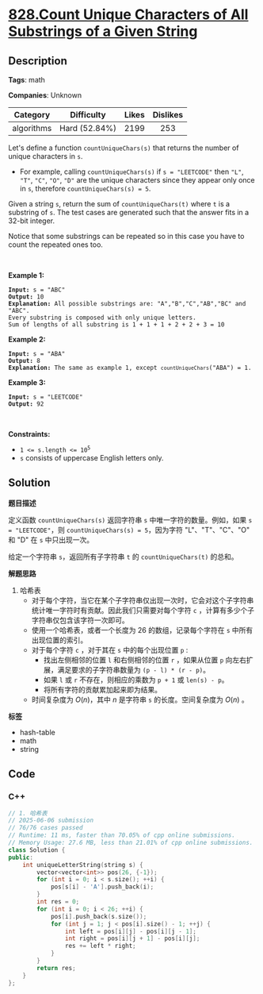 # [828.Count Unique Characters of All Substrings of a Given String](https://leetcode.com/problems/count-unique-characters-of-all-substrings-of-a-given-string/description/)

## Description

**Tags**: math

**Companies**: Unknown

|  Category  |  Difficulty   | Likes | Dislikes |
| :--------: | :-----------: | :---: | :------: |
| algorithms | Hard (52.84%) | 2199  |   253    |

<p>Let&#39;s define a function <code>countUniqueChars(s)</code> that returns the number of unique characters in&nbsp;<code>s</code>.</p>
<ul>
  <li>For example, calling <code>countUniqueChars(s)</code> if <code>s = &quot;LEETCODE&quot;</code> then <code>&quot;L&quot;</code>, <code>&quot;T&quot;</code>, <code>&quot;C&quot;</code>, <code>&quot;O&quot;</code>, <code>&quot;D&quot;</code> are the unique characters since they appear only once in <code>s</code>, therefore <code>countUniqueChars(s) = 5</code>.</li>
</ul>
<p>Given a string <code>s</code>, return the sum of <code>countUniqueChars(t)</code> where <code>t</code> is a substring of <code>s</code>. The test cases are generated such that the answer fits in a 32-bit integer.</p>
<p>Notice that some substrings can be repeated so in this case you have to count the repeated ones too.</p>
<p>&nbsp;</p>
<p><strong class="example">Example 1:</strong></p>
<pre><code><strong>Input:</strong> s = &quot;ABC&quot;
<strong>Output:</strong> 10
<strong>Explanation: </strong>All possible substrings are: &quot;A&quot;,&quot;B&quot;,&quot;C&quot;,&quot;AB&quot;,&quot;BC&quot; and &quot;ABC&quot;.
Every substring is composed with only unique letters.
Sum of lengths of all substring is 1 + 1 + 1 + 2 + 2 + 3 = 10</code></pre>
<p><strong class="example">Example 2:</strong></p>
<pre><code><strong>Input:</strong> s = &quot;ABA&quot;
<strong>Output:</strong> 8
<strong>Explanation: </strong>The same as example 1, except <code>countUniqueChars</code>(&quot;ABA&quot;) = 1.</code></pre>
<p><strong class="example">Example 3:</strong></p>
<pre><code><strong>Input:</strong> s = &quot;LEETCODE&quot;
<strong>Output:</strong> 92</code></pre>
<p>&nbsp;</p>
<p><strong>Constraints:</strong></p>
<ul>
  <li><code>1 &lt;= s.length &lt;= 10<sup>5</sup></code></li>
  <li><code>s</code> consists of uppercase English letters only.</li>
</ul>

## Solution

**题目描述**

定义函数 `countUniqueChars(s)` 返回字符串 `s` 中唯一字符的数量。例如，如果 `s = "LEETCODE"`，则 `countUniqueChars(s) = 5`，因为字符 "L"、"T"、"C"、"O" 和 "D" 在 `s` 中只出现一次。

给定一个字符串 `s`，返回所有子字符串 `t` 的 `countUniqueChars(t)` 的总和。

**解题思路**

1. 哈希表
   - 对于每个字符，当它在某个子字符串仅出现一次时，它会对这个子字符串统计唯一字符时有贡献。因此我们只需要对每个字符 `c` ，计算有多少个子字符串仅包含该字符一次即可。
   - 使用一个哈希表，或者一个长度为 26 的数组，记录每个字符在 `s` 中所有出现位置的索引。
   - 对于每个字符 `c` ，对于其在 `s` 中的每个出现位置 `p` :
     - 找出左侧相邻的位置 `l` 和右侧相邻的位置 `r` ，如果从位置 `p` 向左右扩展，满足要求的子字符串数量为 `(p - l) * (r - p)`。
     - 如果 `l` 或 `r` 不存在，则相应的乘数为 `p + 1` 或 `len(s) - p`。
     - 将所有字符的贡献累加起来即为结果。
   - 时间复杂度为 $O(n)$，其中 $n$ 是字符串 `s` 的长度。空间复杂度为 $O(n)$ 。

**标签**

- hash-table
- math
- string

<!-- code start -->
## Code

### C++

```cpp
// 1. 哈希表
// 2025-06-06 submission
// 76/76 cases passed
// Runtime: 11 ms, faster than 70.05% of cpp online submissions.
// Memory Usage: 27.6 MB, less than 21.01% of cpp online submissions.
class Solution {
public:
    int uniqueLetterString(string s) {
        vector<vector<int>> pos(26, {-1});
        for (int i = 0; i < s.size(); ++i) {
            pos[s[i] - 'A'].push_back(i);
        }
        int res = 0;
        for (int i = 0; i < 26; ++i) {
            pos[i].push_back(s.size());
            for (int j = 1; j < pos[i].size() - 1; ++j) {
                int left = pos[i][j] - pos[i][j - 1];
                int right = pos[i][j + 1] - pos[i][j];
                res += left * right;
            }
        }
        return res;
    }
};
```

<!-- code end -->
